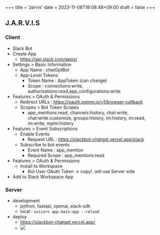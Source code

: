 +++
title = 'Jarvis'
date = 2023-11-08T18:08:48+09:00
draft = false
+++

## J.A.R.V.I.S

### Client

- Slack Bot
- Create App
    + https://api.slack.com/apps/
- Settings > Basic Information
    + App Name : chatGptBot
    + App-Level Tokens
        + Token Name : AppToken (can change)
        + Scope : connections:write, authorizations:read,app_configurations:write
- Features > OAuth & Permissions
    + Redirect URLs : https://oauth.pstmn.io/v1/browser-callback
    + Scopes > Bot Token Scopes
        + app_mentions:read, channels:history, chat:write, chat:write.customize, groups:history, im:history, im:read, im:write, mpim:history
- Features > Event Subscriptions
    + Enable Events
        + Request URL : https://slackbot-chatgpt.vercel.app/slack
    + Subscribe to bot events
        + Event Name : app_mention
        + Required Scope : app_mentions:read
- Features > OAuth & Permissions
    + Install to Workspace
        + Bot User OAuth Token -> copy!. will use Server side
- Add to Slack Workspace App

### Server

- development
    - python, fastapi, openai, slack-sdk
    - local : `uvicorn app.main:app --reload`
- deploy
    - https://slackbot-chatgpt.vercel.app/
    - ![](/images/chatGptBot_Slack.png)